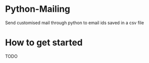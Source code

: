 # Python-Mailing
Send customised mail through python to email ids saved in a csv file

# How to get started

TODO
